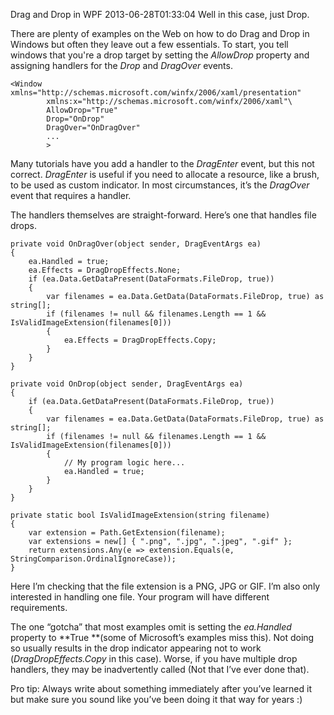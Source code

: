 Drag and Drop in WPF
2013-06-28T01:33:04
Well in this case, just Drop.

There are plenty of examples on the Web on how to do Drag and Drop in Windows but often they leave out a few essentials. To start, you tell windows that you're a drop target by setting the _AllowDrop_ property and assigning handlers for the _Drop_ and _DragOver_ events.
    
    <Window xmlns="http://schemas.microsoft.com/winfx/2006/xaml/presentation"  
            xmlns:x="http://schemas.microsoft.com/winfx/2006/xaml"\  
            AllowDrop="True"  
            Drop="OnDrop"  
            DragOver="OnDragOver"  
            ...  
            >  
    

  


Many tutorials have you add a handler to the _DragEnter_ event, but this not correct. _DragEnter_ is useful if you need to allocate a resource, like a brush, to be used as custom indicator. In most circumstances, it’s the _DragOver_ event that requires a handler.

The handlers themselves are straight-forward. Here’s one that handles file drops.
    
    private void OnDragOver(object sender, DragEventArgs ea)  
    {  
        ea.Handled = true;  
        ea.Effects = DragDropEffects.None;  
        if (ea.Data.GetDataPresent(DataFormats.FileDrop, true))  
        {  
            var filenames = ea.Data.GetData(DataFormats.FileDrop, true) as string[];  
            if (filenames != null && filenames.Length == 1 && IsValidImageExtension(filenames[0]))  
            {  
                ea.Effects = DragDropEffects.Copy;  
            }  
        }  
    }  
      
    private void OnDrop(object sender, DragEventArgs ea)  
    {  
        if (ea.Data.GetDataPresent(DataFormats.FileDrop, true))  
        {  
            var filenames = ea.Data.GetData(DataFormats.FileDrop, true) as string[];  
            if (filenames != null && filenames.Length == 1 && IsValidImageExtension(filenames[0]))  
            {  
                // My program logic here...  
                ea.Handled = true;  
            }  
        }  
    }  
      
    private static bool IsValidImageExtension(string filename)  
    {  
        var extension = Path.GetExtension(filename);  
        var extensions = new[] { ".png", ".jpg", ".jpeg", ".gif" };  
        return extensions.Any(e => extension.Equals(e, StringComparison.OrdinalIgnoreCase));  
    }  
    

  


Here I’m checking that the file extension is a PNG, JPG or GIF. I’m also only interested in handling one file. Your program will have different requirements.

The one “gotcha” that most examples omit is setting the _ea.Handled_ property to **True **(some of Microsoft’s examples miss this). Not doing so usually results in the drop indicator appearing not to work (_DragDropEffects.Copy_ in this case). Worse, if you have multiple drop handlers, they may be inadvertently called (Not that I’ve ever done that).

Pro tip: Always write about something immediately after you’ve learned it but make sure you sound like you’ve been doing it that way for years :)
